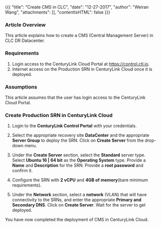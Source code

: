 
{{{
  "title": "Create CMS in CLC",
  "date": "12-27-2017",
  "author": "Weiran Wang",
  "attachments": [],
  "contentIsHTML": false
}}}

### Article Overview
This article explains how to create a CMS (Central Management Server) in CLC DR Datacenter.

### Requirements
1. Login access to the CenturyLink Cloud Portal at https://control.ctl.io.
2. Internet access on the Production SRN in CenturyLink Cloud once it is deployed.

### Assumptions
This article assumes that the user has login access to the CenturyLink Cloud Portal.

### Create Production SRN in CenturyLink Cloud
1. Login to the **CenturyLink Control Portal** with your credentials.

2. Select the appropriate recovery site **DataCenter** and the appropriate **Server Group** to deploy the SRN. Click on **Create Server** from the drop-down menu.

3. Under the **Create Server** section, select the **Standard** server type. Select **Ubuntu 16 | 64 bit** as the **Operating System** type. Provide a **Name** and **Description** for the SRN. Provide a **root password** and confirm it.

4. Configure the SRN with **2 vCPU** and **4GB of memory**(bare minimum requirements).

5. Under the **Network** section, select a **network** (VLAN) that will have connectivity to the SRNs, and enter the appropriate **Primary and Secondary DNS**. Click on **Create Server**. Wait for the server to get deployed.

You have now completed the deployment of CMS  in CenturyLink Cloud.
